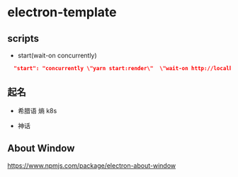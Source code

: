 # electron-template

## scripts

- start(wait-on concurrently)

```json
  "start": "concurrently \"yarn start:render\"  \"wait-on http://localhost:3000 && yarn start:main\"",
```

## 起名

- 希腊语 熵 k8s

- 神话

## About Window

<https://www.npmjs.com/package/electron-about-window>

